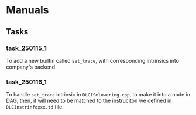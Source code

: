 # Manuals

## Tasks
### task_250115_1
To add a new builtin called `set_trace`, with corresponding intrinsics into company's backend.
### task_250116_1
To handle `set_trace` intrinsic in `DLCISelowering.cpp`, to make it into a node in DAG, then, it will need to be matched to the instruciton we defined in `DLCInstrinfoxxx.td` file.